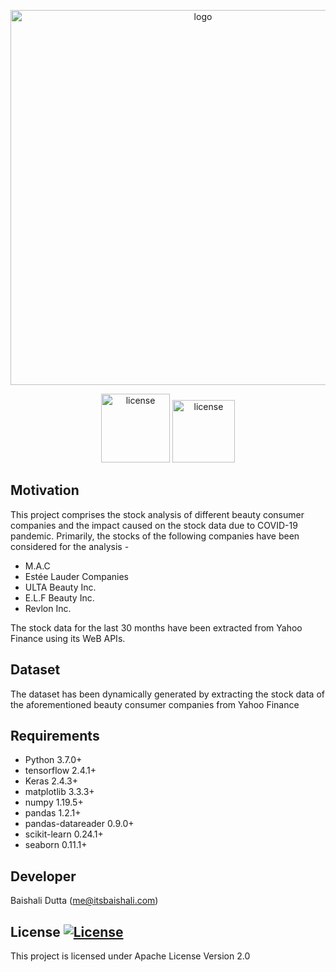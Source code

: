 <p align="center">
	<img width="600" alt="logo" src="https://user-images.githubusercontent.com/76659596/117782464-f2240f80-b241-11eb-9991-6d99fc5bc0f1.png">
</p>

<p align="center">
  <img width="110" alt="license" src="https://img.shields.io/badge/License-Apache-blue"/>
  <img width="100" alt="license" src="https://img.shields.io/badge/python-v3.7+-blue.svg"/>
</p>

## Motivation

This project comprises the stock analysis of different beauty consumer companies and the impact caused on the stock data due to COVID-19 pandemic. Primarily, the stocks of the following companies have been considered for the analysis -

* M.A.C
* Estée Lauder Companies
* ULTA Beauty Inc.
* E.L.F Beauty Inc.
* Revlon Inc.

The stock data for the last 30 months have been extracted from Yahoo Finance using its WeB APIs.

## Dataset

The dataset has been dynamically generated by extracting the stock data of the aforementioned beauty consumer companies from Yahoo Finance

## Requirements

- Python 3.7.0+
- tensorflow 2.4.1+
- Keras 2.4.3+
- matplotlib 3.3.3+
- numpy 1.19.5+
- pandas 1.2.1+
- pandas-datareader 0.9.0+
- scikit-learn 0.24.1+
- seaborn 0.11.1+

## Developer

Baishali Dutta (<a href='mailto:me@itsbaishali.com'>me@itsbaishali.com</a>)

## License [![License](http://img.shields.io/badge/license-Apache-blue.svg)](https://www.apache.org/licenses/LICENSE-2.0)

This project is licensed under Apache License Version 2.0



